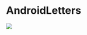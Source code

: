 # AndroidLetters
[![](https://jitpack.io/v/RenegadesLabs/AndroidLetters.svg)](https://jitpack.io/#RenegadesLabs/AndroidLetters)
